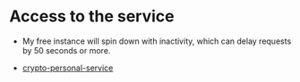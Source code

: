 # Access to the service

- My free instance will spin down with inactivity, which can delay requests by 50 seconds or more.

- [crypto-personal-service](https://crypto-personal-record.onrender.com/)


